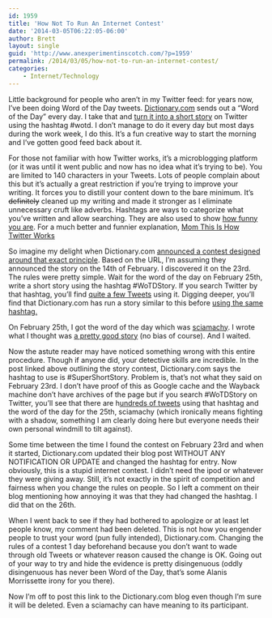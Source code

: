 ```yaml
---
id: 1959
title: 'How Not To Run An Internet Contest'
date: '2014-03-05T06:22:05-06:00'
author: Brett
layout: single
guid: 'http://www.anexperimentinscotch.com/?p=1959'
permalink: /2014/03/05/how-not-to-run-an-internet-contest/
categories:
    - Internet/Technology
---
```


Little background for people who aren’t in my Twitter feed: for years now, I’ve been doing Word of the Day tweets. [Dictionary.com](http://dictionary.reference.com/) sends out a “Word of the Day” every day. I take that and [turn it into a short story](https://twitter.com/search?q=%23wotd%20from%3Abrettbim&src=typd) on Twitter using the hashtag #wotd. I don’t manage to do it every day but most days during the work week, I do this. It’s a fun creative way to start the morning and I’ve gotten good feed back about it.

For those not familiar with how Twitter works, it’s a microblogging platform (or it was until it went public and now has no idea what it’s trying to be). You are limited to 140 characters in your Tweets. Lots of people complain about this but it’s actually a great restriction if you’re trying to improve your writing. It forces you to distill your content down to the bare minimum. It’s <del>definitely</del> cleaned up my writing and made it stronger as I eliminate unnecessary cruft like adverbs. Hashtags are ways to categorize what you’ve written and allow searching. They are also used to show [how funny you are](https://twitter.com/BrettBim/status/440906469592944640). For a much better and funnier explanation, [Mom This Is How Twitter Works](http://www.momthisishowtwitterworks.com/)

So imagine my delight when Dictionary.com [announced a contest designed around that exact principle](http://blog.dictionary.com/feb-14-super-short-story/). Based on the URL, I’m assuming they announced the story on the 14th of February. I discovered it on the 23rd. The rules were pretty simple. Wait for the word of the day on February 25th, write a short story using the hashtag #WoTDStory. If you search Twitter by that hashtag, you’ll find [quite a few Tweets](https://twitter.com/search?q=%23wotdstory&src=typd) using it. Digging deeper, you’ll find that Dictionary.com has run a story similar to this before [using the same hashtag.](https://www.facebook.com/dictionarycom/posts/10151111884779874?comment_id=24966442&offset=0&total_comments=18)

On February 25th, I got the word of the day which was [sciamachy](http://dictionary.reference.com/browse/sciamachy). I wrote what I thought was [a pretty good story](https://twitter.com/BrettBim/status/438321350885666816) (no bias of course). And I waited.

Now the astute reader may have noticed something wrong with this entire procedure. Though if anyone did, your detective skills are incredible. In the post linked above outlining the story contest, Dictionary.com says the hashtag to use is #SuperShortStory. Problem is, that’s not what they said on February 23rd. I don’t have proof of this as Google cache and the Wayback machine don’t have archives of the page but if you search #WoTDStory on Twitter, you’ll see that there are h[undreds of tweets](https://twitter.com/search?q=%23wotdstory&src=typd&f=realtime) using that hashtag and the word of the day for the 25th, sciamachy (which ironically means fighting with a shadow, something I am clearly doing here but everyone needs their own personal windmill to tilt against).

Some time between the time I found the contest on February 23rd and when it started, Dictionary.com updated their blog post WITHOUT ANY NOTIFICATION OR UPDATE and changed the hashtag for entry. Now obviously, this is a stupid internet contest. I didn’t need the ipod or whatever they were giving away. Still, it’s not exactly in the spirit of competition and fairness when you change the rules on people. So I left a comment on their blog mentioning how annoying it was that they had changed the hashtag. I did that on the 26th.

When I went back to see if they had bothered to apologize or at least let people know, my comment had been deleted. This is not how you engender people to trust your word (pun fully intended), Dictionary.com. Changing the rules of a contest 1 day beforehand because you don’t want to wade through old Tweets or whatever reason caused the change is OK. Going out of your way to try and hide the evidence is pretty disingenuous (oddly disingenuous has never been Word of the Day, that’s some Alanis Morrissette irony for you there).

Now I’m off to post this link to the Dictionary.com blog even though I’m sure it will be deleted. Even a sciamachy can have meaning to its participant.